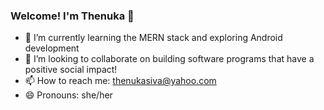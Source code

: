 ### Welcome! I'm Thenuka 👋

- 🌱 I’m currently learning the MERN stack and exploring Android development 
- 👯 I’m looking to collaborate on building software programs that have a positive social impact!
- 📫 How to reach me: thenukasiva@yahoo.com
- 😄 Pronouns: she/her

<!--
**thenukasiva/thenukasiva** is a ✨ _special_ ✨ repository because its `README.md` (this file) appears on your GitHub profile.

Here are some ideas to get you started:


- 🌱 I’m currently learning ...

- 🤔 I’m looking for help with ...
- 💬 Ask me about ...

- ⚡ Fun fact: ...
-->
